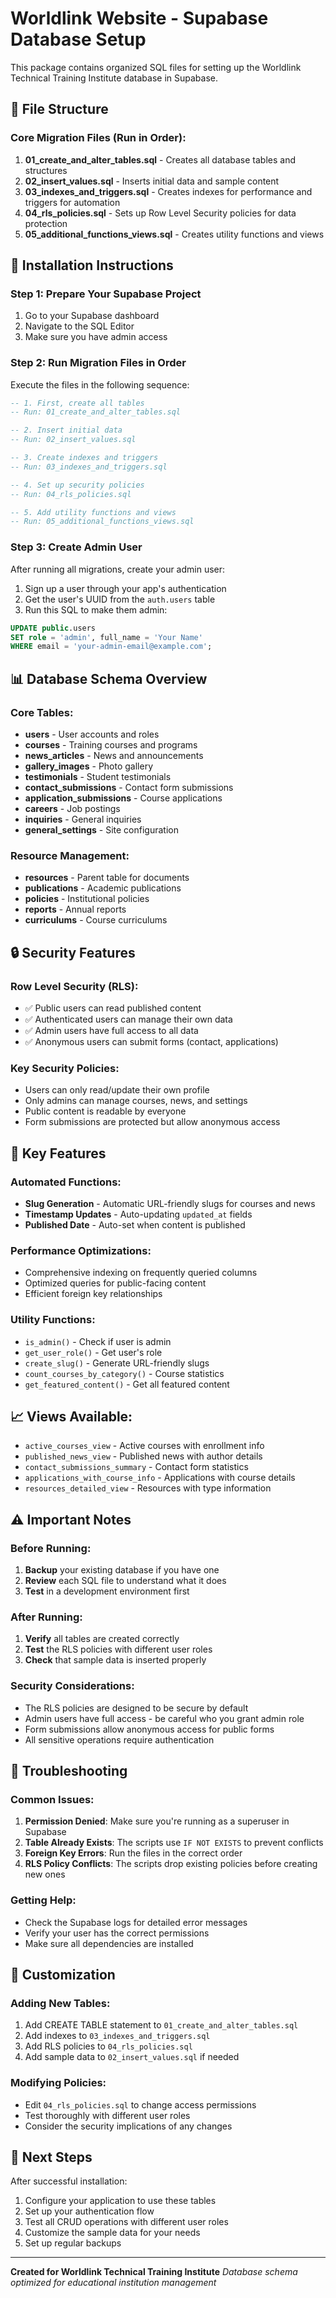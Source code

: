 # Worldlink Website - Supabase Database Setup

This package contains organized SQL files for setting up the Worldlink Technical Training Institute database in Supabase.

## 📁 File Structure

### Core Migration Files (Run in Order):
1. **01_create_and_alter_tables.sql** - Creates all database tables and structures
2. **02_insert_values.sql** - Inserts initial data and sample content
3. **03_indexes_and_triggers.sql** - Creates indexes for performance and triggers for automation
4. **04_rls_policies.sql** - Sets up Row Level Security policies for data protection
5. **05_additional_functions_views.sql** - Creates utility functions and views

## 🚀 Installation Instructions

### Step 1: Prepare Your Supabase Project
1. Go to your Supabase dashboard
2. Navigate to the SQL Editor
3. Make sure you have admin access

### Step 2: Run Migration Files in Order
Execute the files in the following sequence:

```sql
-- 1. First, create all tables
-- Run: 01_create_and_alter_tables.sql

-- 2. Insert initial data
-- Run: 02_insert_values.sql

-- 3. Create indexes and triggers
-- Run: 03_indexes_and_triggers.sql

-- 4. Set up security policies
-- Run: 04_rls_policies.sql

-- 5. Add utility functions and views
-- Run: 05_additional_functions_views.sql
```

### Step 3: Create Admin User
After running all migrations, create your admin user:

1. Sign up a user through your app's authentication
2. Get the user's UUID from the `auth.users` table
3. Run this SQL to make them admin:

```sql
UPDATE public.users 
SET role = 'admin', full_name = 'Your Name'
WHERE email = 'your-admin-email@example.com';
```

## 📊 Database Schema Overview

### Core Tables:
- **users** - User accounts and roles
- **courses** - Training courses and programs
- **news_articles** - News and announcements
- **gallery_images** - Photo gallery
- **testimonials** - Student testimonials
- **contact_submissions** - Contact form submissions
- **application_submissions** - Course applications
- **careers** - Job postings
- **inquiries** - General inquiries
- **general_settings** - Site configuration

### Resource Management:
- **resources** - Parent table for documents
- **publications** - Academic publications
- **policies** - Institutional policies
- **reports** - Annual reports
- **curriculums** - Course curriculums

## 🔒 Security Features

### Row Level Security (RLS):
- ✅ Public users can read published content
- ✅ Authenticated users can manage their own data
- ✅ Admin users have full access to all data
- ✅ Anonymous users can submit forms (contact, applications)

### Key Security Policies:
- Users can only read/update their own profile
- Only admins can manage courses, news, and settings
- Public content is readable by everyone
- Form submissions are protected but allow anonymous access

## 🔧 Key Features

### Automated Functions:
- **Slug Generation** - Automatic URL-friendly slugs for courses and news
- **Timestamp Updates** - Auto-updating `updated_at` fields
- **Published Date** - Auto-set when content is published

### Performance Optimizations:
- Comprehensive indexing on frequently queried columns
- Optimized queries for public-facing content
- Efficient foreign key relationships

### Utility Functions:
- `is_admin()` - Check if user is admin
- `get_user_role()` - Get user's role
- `create_slug()` - Generate URL-friendly slugs
- `count_courses_by_category()` - Course statistics
- `get_featured_content()` - Get all featured content

## 📈 Views Available:
- `active_courses_view` - Active courses with enrollment info
- `published_news_view` - Published news with author details
- `contact_submissions_summary` - Contact form statistics
- `applications_with_course_info` - Applications with course details
- `resources_detailed_view` - Resources with type information

## ⚠️ Important Notes

### Before Running:
1. **Backup** your existing database if you have one
2. **Review** each SQL file to understand what it does
3. **Test** in a development environment first

### After Running:
1. **Verify** all tables are created correctly
2. **Test** the RLS policies with different user roles
3. **Check** that sample data is inserted properly

### Security Considerations:
- The RLS policies are designed to be secure by default
- Admin users have full access - be careful who you grant admin role
- Form submissions allow anonymous access for public forms
- All sensitive operations require authentication

## 🐛 Troubleshooting

### Common Issues:
1. **Permission Denied**: Make sure you're running as a superuser in Supabase
2. **Table Already Exists**: The scripts use `IF NOT EXISTS` to prevent conflicts
3. **Foreign Key Errors**: Run the files in the correct order
4. **RLS Policy Conflicts**: The scripts drop existing policies before creating new ones

### Getting Help:
- Check the Supabase logs for detailed error messages
- Verify your user has the correct permissions
- Make sure all dependencies are installed

## 📝 Customization

### Adding New Tables:
1. Add CREATE TABLE statement to `01_create_and_alter_tables.sql`
2. Add indexes to `03_indexes_and_triggers.sql`
3. Add RLS policies to `04_rls_policies.sql`
4. Add sample data to `02_insert_values.sql` if needed

### Modifying Policies:
- Edit `04_rls_policies.sql` to change access permissions
- Test thoroughly with different user roles
- Consider the security implications of any changes

## 🎯 Next Steps

After successful installation:
1. Configure your application to use these tables
2. Set up your authentication flow
3. Test all CRUD operations with different user roles
4. Customize the sample data for your needs
5. Set up regular backups

---

**Created for Worldlink Technical Training Institute**
*Database schema optimized for educational institution management*
